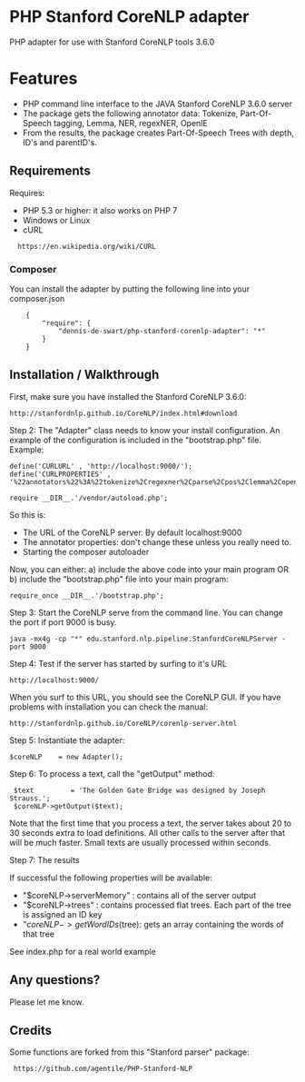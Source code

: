 
# PHP Stanford CoreNLP adapter

PHP adapter for use with Stanford CoreNLP tools 3.6.0

# Features
- PHP command line interface to the JAVA Stanford CoreNLP 3.6.0 server
- The package gets the following annotator data: Tokenize, Part-Of-Speech tagging, Lemma, NER, regexNER, OpenIE
- From the results, the package creates Part-Of-Speech Trees with depth, ID's and parentID's.

## Requirements

Requires:
- PHP 5.3 or higher: it also works on PHP 7
- Windows or Linux
- cURL
```
  https://en.wikipedia.org/wiki/CURL
```

### Composer

You can install the adapter by putting the following line into your composer.json

```
    {
        "require": {
            "dennis-de-swart/php-stanford-corenlp-adapter": "*"
        }
    }
```

## Installation / Walkthrough

First, make sure you have installed the Stanford CoreNLP 3.6.0: 
```
http://stanfordnlp.github.io/CoreNLP/index.html#download
```

Step 2: 
The "Adapter" class needs to know your install configuration. An example of the configuration is included in the "bootstrap.php" file. Example:

```
define('CURLURL' , 'http://localhost:9000/');
define('CURLPROPERTIES' , '%22annotators%22%3A%22tokenize%2Cregexner%2Cparse%2Cpos%2Clemma%2Copenie%2Cner%22%2C%22prettyPrint%22%3A%22true%22');

require __DIR__.'/vendor/autoload.php';
```
So this is:
- The URL of the CoreNLP server. By default localhost:9000
- The annotator properties: don't change these unless you really need to.
- Starting the composer autoloader

Now, you can either:
a) include the above code into your main program OR
b) include the "bootstrap.php" file into your main program:
```
require_once __DIR__.'/bootstrap.php';
```

Step 3: Start the CoreNLP serve from the command line. You can change the port if port 9000 is busy.
```
java -mx4g -cp "*" edu.stanford.nlp.pipeline.StanfordCoreNLPServer -port 9000
```

Step 4: Test if the server has started by surfing to it's URL
```
http://localhost:9000/
```
When you surf to this URL, you should see the CoreNLP GUI. If you have problems with installation you can check the manual:
```
http://stanfordnlp.github.io/CoreNLP/corenlp-server.html
```

Step 5: Instantiate the adapter:
```
$coreNLP 	= new Adapter();
```

Step 6: To process a text, call the "getOutput" method:
```
 $text         = 'The Golden Gate Bridge was designed by Joseph Strauss.'; 
 $coreNLP->getOutput($text);
```

Note that the first time that you process a text, the server takes about 20 to 30 seconds extra to load definitions. All other calls to the server after that will be much faster. Small texts are usually processed within seconds.

Step 7: The results

If successful the following properties will be available:
- "$coreNLP->serverMemory"    : contains all of the server output
- "$coreNLP->trees"           : contains processed flat trees. Each part of the tree is assigned an ID key
- "$coreNLP->getWordIDs($tree): gets an array containing the words of that tree 

See index.php for a real world example

## Any questions?

Please let me know. 

## Credits

Some functions are forked from this "Stanford parser" package:
```
 https://github.com/agentile/PHP-Stanford-NLP
```

